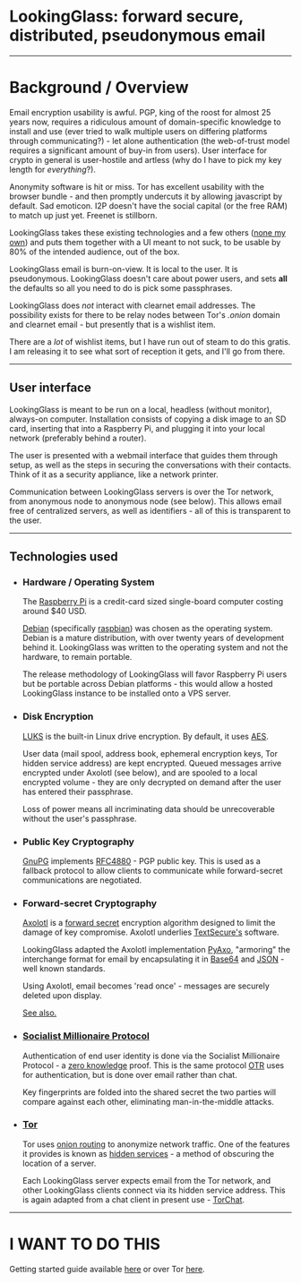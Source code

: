 # LookingGlass: forward secure, distributed, pseudonymous email

---

# Background / Overview

  Email encryption usability is awful.  PGP, king of the roost for almost 25 years now, requires a ridiculous amount of domain-specific knowledge to install and use (ever tried to walk multiple users on differing platforms through communicating?) - let alone authentication (the web-of-trust model requires a significant amount of buy-in from users).  User interface for crypto in general is user-hostile and artless (why do I have to pick my key length for *everything*?).
  
  Anonymity software is hit or miss.  Tor has excellent usability with the browser bundle - and then promptly undercuts it by allowing javascript by default.  Sad emoticon.  I2P doesn't have the social capital (or the free RAM) to match up just yet.  Freenet is stillborn.

  LookingGlass takes these existing technologies and a few others ([none my own](https://www.schneier.com/blog/archives/2011/04/schneiers_law.html)) and puts them together with a UI meant to not suck, to be usable by 80% of the intended audience, out of the box.

  LookingGlass email is burn-on-view.  It is local to the user.  It is pseudonymous.  LookingGlass doesn't care about power users, and sets **all** the defaults so all you need to do is pick some passphrases.

  LookingGlass does *not* interact with clearnet email addresses.  The possibility exists for there to be relay nodes between Tor's _.onion_ domain and clearnet email - but presently that is a wishlist item.

  There are a *lot* of wishlist items, but I have run out of steam to do this gratis.  I am releasing it to see what sort of reception it gets, and I'll go from there.

---

## User interface

  LookingGlass is meant to be run on a local, headless (without monitor), always-on computer.  Installation consists of copying a disk image to an SD card, inserting that into a Raspberry Pi, and plugging it into your local network (preferably behind a router).
  
  The user is presented with a webmail interface that guides them through setup, as well as the steps in securing the conversations with their contacts.  Think of it as a security appliance, like a network printer.

  Communication between LookingGlass servers is over the Tor network, from anonymous node to anonymous node (see below).  This allows email free of centralized servers, as well as identifiers - all of this is transparent to the user.

---

## Technologies used

* ### Hardware / Operating System

  The [Raspberry Pi](http://www.raspberrypi.org/) is a credit-card sized single-board computer costing around $40 USD.
  
  [Debian](https://www.debian.org/) (specifically [raspbian](http://www.raspbian.org/)) was chosen as the operating system.  Debian is a mature distribution, with over twenty years of development behind it.  LookingGlass was written to the operating system and not the hardware, to remain portable.
  
  The release methodology of LookingGlass will favor Raspberry Pi users but be portable across Debian platforms - this would allow a hosted LookingGlass instance to be installed onto a VPS server.

* ### Disk Encryption

  [LUKS](https://en.wikipedia.org/wiki/Linux_Unified_Key_Setup) is the built-in Linux drive encryption.  By default, it uses [AES](http://en.wikipedia.org/wiki/Advanced_Encryption_Standard).

  User data (mail spool, address book, ephemeral encryption keys, Tor hidden service address) are kept encrypted.  Queued messages arrive encrypted under Axolotl (see below), and are spooled to a local encrypted volume - they are only decrypted on demand after the user has entered their passphrase.
  
  Loss of power means all incriminating data should be unrecoverable without the user's passphrase.

* ### Public Key Cryptography

  [GnuPG](https://www.gnupg.org/) implements [RFC4880](https://www.ietf.org/rfc/rfc4880.txt) - PGP public key.  This is used as a fallback protocol to allow clients to communicate while forward-secret communications are negotiated.

* ### Forward-secret Cryptography

  [Axolotl](https://github.com/trevp/axolotl/wiki) is a [forward secret](https://en.wikipedia.org/wiki/Perfect_forward_secrecy) encryption algorithm designed to limit the damage of key compromise.  Axolotl underlies [TextSecure's](https://whispersystems.org/) software.
  
  LookingGlass adapted the Axolotl implementation [PyAxo](https://github.com/rxcomm/pyaxo), "armoring" the interchange format for email by encapsulating it in [Base64](https://en.wikipedia.org/wiki/Base64) and [JSON](https://en.wikipedia.org/wiki/JSON) - well known standards.

  Using Axolotl, email becomes 'read once' - messages are securely deleted upon display.

  [See also.](https://www.whispersystems.org/blog/advanced-ratcheting/)

* ### [Socialist Millionaire Protocol](http://twistedoakstudios.com/blog/Post3724_explain-it-like-im-five-the-socialist-millionaire-problem-and-secure-multi-party-computation)

  Authentication of end user identity is done via the Socialist Millionaire Protocol - a [zero knowledge](https://en.wikipedia.org/wiki/Zero-knowledge_proof) proof.  This is the same protocol [OTR](https://otr.cypherpunks.ca/Protocol-v3-4.0.0.html) uses for authentication, but is done over email rather than chat.
  
  Key fingerprints are folded into the shared secret the two parties will compare against each other, eliminating man-in-the-middle attacks.

* ### [Tor](https://www.torproject.org)

  Tor uses [onion routing](https://en.wikipedia.org/wiki/Onion_routing) to anonymize network traffic.  One of the features it provides is known as [hidden services](https://www.torproject.org/docs/hidden-services.html.en) - a method of obscuring the location of a server.

  Each LookingGlass server expects email from the Tor network, and other LookingGlass clients connect via its hidden service address.  This is again adapted from a chat client in present use - [TorChat](https://en.wikipedia.org/wiki/TorChat).

---

# I WANT TO DO THIS

Getting started guide available [here](https://sdtrssmsbmw7eqm4.tor2web.org) or over Tor [here](http://sdtrssmsbmw7eqm4.onion).
